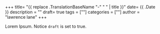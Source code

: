 +++
title= "{{ replace .TranslationBaseName "-" " " | title }}"
date= {{ .Date }}
description = ""
draft= true
tags = [""]
categories = [""]
author = "lawrence lane"
+++

Lorem Ipsum.
Notice `draft` is set to true.

